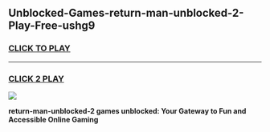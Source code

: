
## Unblocked-Games-return-man-unblocked-2-Play-Free-ushg9
<h3>
<a href="https://premium76.site?title=return-man-unblocked-2&ref=10A">CLICK TO PLAY</a></h3>
<hr>

<h3>
<a href="https://premium76.site?title=return-man-unblocked-2&ref=10A">CLICK 2 PLAY</a>
  
</h3>

<a href="https://premium76.site?title=return-man-unblocked-2&ref=10A"><img src="https://clearcache.store/games.png"></a>


**return-man-unblocked-2 games unblocked: Your Gateway to Fun and Accessible Online Gaming**
